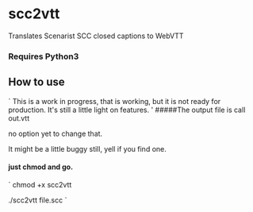 # scc2vtt
Translates Scenarist SCC  closed captions to WebVTT 

### Requires Python3

## How to use
`
This is a work in progress, that is working, but it is not ready for production.
It's still a little light on features. 
'
#####The output file is call out.vtt

no option yet to change that. 

It might be a little buggy still, yell if you find one. 



#### just chmod and go.
`
chmod +x scc2vtt


./scc2vtt file.scc
`
